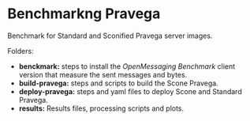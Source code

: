 # Benchmarkng Pravega

Benchmark for Standard and Sconified Pravega server images.

Folders:
- **benckmark:** steps to install the *OpenMessaging Benchmark* client version that measure the sent messages and bytes.
- **build-pravega:** steps and scripts to build the Scone Pravega.
- **deploy-pravega:** steps and yaml files to deploy Scone and Standard Pravega.
- **results:** Results files, processing scripts and plots.

